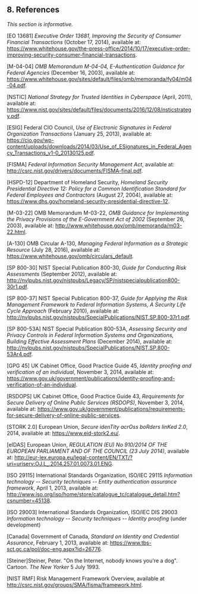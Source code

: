 <a name="references"></a>

<div class="breaker"></div>

## 8. References

*This section is informative.*

<a name="EO13681"></a>[EO 13681] *Executive Order 13681, Improving the Security of Consumer Financial Transactions* (October 17, 2014), available at: <https://www.whitehouse.gov/the-press-office/2014/10/17/executive-order-improving-security-consumer-financial-transactions>.

<a name="M-04-04"></a>[M-04-04] *OMB Memorandum M-04-04, E-Authentication Guidance for Federal Agencies* (December 16, 2003), available at: <https://www.whitehouse.gov/sites/default/files/omb/memoranda/fy04/m04-04.pdf>.

<a name="theNSTIC"></a>[NSTIC] *National Strategy for Trusted Identities in Cyberspace* (April, 2011), available at: <https://www.nist.gov/sites/default/files/documents/2016/12/08/nsticstrategy.pdf>.

<a name="ESIG"></a>[ESIG] Federal CIO Council, *Use of
Electronic Signatures in Federal Organization Transactions* (January 25, 2013),
available at: <https://cio.gov/wp-content/uploads/downloads/2014/03/Use_of_ESignatures_in_Federal_Agency_Transactions_v1-0_20130125.pdf>.

<a name="FISMA"></a>[FISMA] *Federal Information
Security Management Act*, available at: <http://csrc.nist.gov/drivers/documents/FISMA-final.pdf>.

<a name="HSPD-12"></a>[HSPD-12] Department of Homeland Security, *Homeland Security Presidential Directive 12: Policy for a Common Identification Standard for Federal Employees and Contractors* (August 27, 2004), available at: <https://www.dhs.gov/homeland-security-presidential-directive-12>.

<a name="M-03-22"></a>[M-03-22] OMB Memorandum M-03-22, *OMB Guidance for Implementing
the Privacy Provisions of the E-Government Act of 2002* (September 26,
2003), available at: <http://www.whitehouse.gov/omb/memoranda/m03-22.html>.

<a name="A-130"></a>[A-130] OMB Circular A-130, *Managing Federal Information as a Strategic Resource* (July 28, 2016), available at: <https://www.whitehouse.gov/omb/circulars_default>.

<a name="SP800-30"></a>[SP 800-30] NIST Special Publication 800-30, *Guide for Conducting
Risk Assessments* (September 2012), available at: <http://nvlpubs.nist.gov/nistpubs/Legacy/SP/nistspecialpublication800-30r1.pdf>.

<a name="SP800-37"></a>[SP 800-37] NIST Special Publication 800-37, *Guide for Applying the Risk Management Framework to Federal Information Systems, A Security Life Cycle Approach* (February 2010), available at: <http://nvlpubs.nist.gov/nistpubs/SpecialPublications/NIST.SP.800-37r1.pdf>.

<a name="SP800-53A"></a>[SP 800-53A] NIST Special Publication 800-53A, *Assessing Security and Privacy Controls in Federal Information Systems and Organizations, Building Effective Assessment Plans* (December 2014), available at: <http://nvlpubs.nist.gov/nistpubs/SpecialPublications/NIST.SP.800-53Ar4.pdf>.

<a name="GPG45"></a>[GPG 45] UK Cabinet Office, Good Practice Guide 45, *Identity proofing and verification of an individual*, November 3, 2014, available at: <https://www.gov.uk/government/publications/identity-proofing-and-verification-of-an-individual>.

<a name="RSDOPS"></a>[RSDOPS] UK Cabinet Office, Good Practice Guide 43, *Requirements for Secure Delivery of Online Public Services (RSDOPS)*, November 3, 2014, available at: <https://www.gov.uk/government/publications/requirements-for-secure-delivery-of-online-public-services>.

<a name="STORK2.0"></a>[STORK 2.0] European Union, *Secure idenTity acrOss boRders linKed 2.0*, 2014, available at: <https://www.eid-stork2.eu/>.

<a name="eIDAS"></a>[eIDAS] European Union, *REGULATION (EU) No 910/2014 OF THE EUROPEAN PARLIAMENT AND OF THE COUNCIL (23 July 2014)*, available at: <http://eur-lex.europa.eu/legal-content/EN/TXT/?uri=uriserv:OJ.L_.2014.257.01.0073.01.ENG>.

<a name="ISO29115"></a>[ISO 29115] International Standards Organization, ISO/IEC 29115 *Information technology -- Security techniques -- Entity authentication assurance framework*, April 1, 2013, available at: <http://www.iso.org/iso/home/store/catalogue_tc/catalogue_detail.htm?csnumber=45138>.

<a name="ISO29003"></a>[ISO 29003] International Standards Organization, ISO/IEC DIS 29003 *Information technology -- Security techniques -- Identity proofing* (under development)

<a name="Canada"></a>[Canada] Government of Canada, *Standard on Identity and Credential Assurance*, February 1, 2013, available at: <https://www.tbs-sct.gc.ca/pol/doc-eng.aspx?id=26776>.

<a name="steiner"></a>[Steiner]Steiner, Peter. "On the Internet, nobody knows you're a dog". Cartoon. *The New Yorker* 5 July 1993.

<a name="NIST-RMF"></a>[NIST RMF] Risk Management Framework Overview, available at <http://csrc.nist.gov/groups/SMA/fisma/framework.html>.
